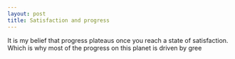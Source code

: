 ```yaml
---
layout: post
title: Satisfaction and progress 
---
```


It is my belief that progress plateaus once you reach a state of satisfaction.
Which is why most of the progress on this planet is driven by gree

